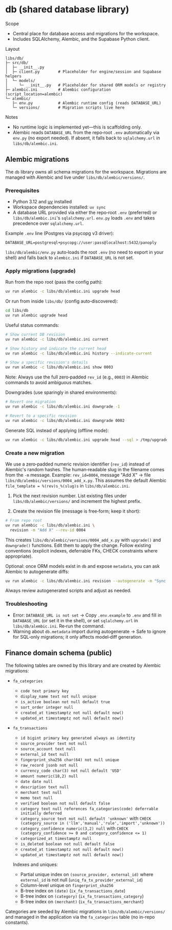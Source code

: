 # db (shared database library)

Scope
- Central place for database access and migrations for the workspace.
- Includes SQLAlchemy, Alembic, and the Supabase Python client.

Layout

```
libs/db/
├─ src/db/
│  ├─ __init__.py
│  ├─ client.py        # Placeholder for engine/session and Supabase helpers
│  └─ models/
│     └─ __init__.py   # Placeholder for shared ORM models or registry
├─ alembic.ini         # Alembic configuration (script_location=alembic)
└─ alembic/
   ├─ env.py           # Alembic runtime config (reads DATABASE_URL)
   └─ versions/        # Migration scripts live here
```

Notes
- No runtime logic is implemented yet—this is scaffolding only.
- Alembic reads `DATABASE_URL` from the repo‑root `.env` automatically via `env.py` (no export needed). If absent, it falls back to `sqlalchemy.url` in `libs/db/alembic.ini`.

## Alembic migrations

The `db` library owns all schema migrations for the workspace. Migrations are
managed with Alembic and live under `libs/db/alembic/versions/`.

### Prerequisites
- Python 3.12 and [uv](https://docs.astral.sh/uv/) installed
- Workspace dependencies installed: `uv sync`
- A database URL provided via either the repo‑root `.env` (preferred) or
  `libs/db/alembic.ini`'s `sqlalchemy.url`. `env.py` loads `.env` and takes
  precedence over `sqlalchemy.url`.

Example `.env` line (Postgres via psycopg v3 driver):

```env
DATABASE_URL=postgresql+psycopg://user:pass@localhost:5432/panoply
```

`libs/db/alembic/env.py` auto‑loads the root `.env` (no need to export in your
shell) and falls back to `alembic.ini` if `DATABASE_URL` is not set.

### Apply migrations (upgrade)

Run from the repo root (pass the config path):

```bash
uv run alembic -c libs/db/alembic.ini upgrade head
```

Or run from inside `libs/db/` (config auto‑discovered):

```bash
cd libs/db
uv run alembic upgrade head
```

Useful status commands:

```bash
# Show current DB revision
uv run alembic -c libs/db/alembic.ini current

# Show history and indicate the current head
uv run alembic -c libs/db/alembic.ini history --indicate-current

# Show a specific revision's details
uv run alembic -c libs/db/alembic.ini show 0003
```

Note: Always use the full zero‑padded `rev_id` (e.g., `0003`) in Alembic
commands to avoid ambiguous matches.

Downgrades (use sparingly in shared environments):

```bash
# Revert one migration
uv run alembic -c libs/db/alembic.ini downgrade -1

# Revert to a specific revision
uv run alembic -c libs/db/alembic.ini downgrade 0002
```

Generate SQL instead of applying (offline mode):

```bash
uv run alembic -c libs/db/alembic.ini upgrade head --sql > /tmp/upgrade.sql
```

### Create a new migration

We use a zero‑padded numeric revision identifier (`rev_id`) instead of
Alembic's random hashes. The human‑readable slug in the filename comes from the
`-m` message. Example: `rev_id=0004`, message "Add X" → file
`libs/db/alembic/versions/0004_add_x.py`. This assumes the default Alembic
`file_template = %(rev)s_%(slug)s` in `libs/db/alembic.ini`.

1) Pick the next revision number. List existing files under
   `libs/db/alembic/versions/` and increment the highest prefix.

2) Create the revision file (message is free‑form; keep it short):

```bash
# From repo root
uv run alembic -c libs/db/alembic.ini \
  revision -m "Add X" --rev-id 0004
```

This creates `libs/db/alembic/versions/0004_add_x.py` with `upgrade()` and
`downgrade()` functions. Edit them to apply the change. Follow existing
conventions (explicit indexes, deferrable FKs, CHECK constraints where
appropriate).

Optional: once ORM models exist in `db` and expose `metadata`, you can ask
Alembic to autogenerate diffs:

```bash
uv run alembic -c libs/db/alembic.ini revision --autogenerate -m "Sync models"
```

Always review autogenerated scripts and adjust as needed.

### Troubleshooting
- Error: `DATABASE_URL is not set` → Copy `.env.example` to `.env` and fill in
  `DATABASE_URL` (or set it in the shell), or set `sqlalchemy.url` in
  `libs/db/alembic.ini`. Re‑run the command.
- Warning about `db.metadata` import during autogenerate → Safe to ignore for
  SQL‑only migrations; it only affects model‑diff generation.

## Finance domain schema (public)

The following tables are owned by this library and are created by Alembic migrations:

- `fa_categories`
  - `code text primary key`
  - `display_name text not null unique`
  - `is_active boolean not null default true`
  - `sort_order integer null`
  - `created_at timestamptz not null default now()`
  - `updated_at timestamptz not null default now()`

- `fa_transactions`
  - `id bigint primary key generated always as identity`
  - `source_provider text not null`
  - `source_account text null`
  - `external_id text null`
  - `fingerprint_sha256 char(64) not null unique`
  - `raw_record jsonb not null`
  - `currency_code char(3) not null default 'USD'`
  - `amount numeric(18,2) null`
  - `date date null`
  - `description text null`
  - `merchant text null`
  - `memo text null`
  - `verified boolean not null default false`
  - `category text null references fa_categories(code) deferrable initially deferred`
  - `category_source text not null default 'unknown'` with `CHECK (category_source in ('llm','manual','rule','import','unknown'))`
  - `category_confidence numeric(3,2) null` with `CHECK (category_confidence >= 0 and category_confidence <= 1)`
  - `categorized_at timestamptz null`
  - `is_deleted boolean not null default false`
  - `created_at timestamptz not null default now()`
  - `updated_at timestamptz not null default now()`

  Indexes and uniques:
  - Partial unique index on `(source_provider, external_id)` where `external_id` is not null (`uniq_fa_tx_provider_external_id`)
  - Column-level unique on `fingerprint_sha256`
  - B-tree index on `(date)` (`ix_fa_transactions_date`)
  - B-tree index on `(category)` (`ix_fa_transactions_category`)
  - B-tree index on `(merchant)` (`ix_fa_transactions_merchant`)

Categories are seeded by Alembic migrations in `libs/db/alembic/versions/` and
managed in the application via the `fa_categories` table (no in-repo constants).

